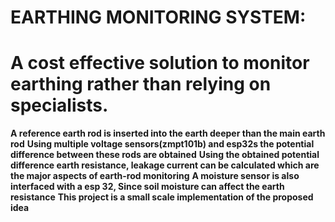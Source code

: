 # EARTHING MONITORING SYSTEM:
# A cost effective solution to monitor earthing rather than relying on specialists.

**A reference earth rod is inserted into the earth deeper than the main earth rod**
**Using multiple  voltage sensors(zmpt101b) and esp32s the potential difference between these rods are obtained**
**Using the obtained potential difference earth resistance, leakage current can be calculated which are the major aspects of earth-rod monitoring**
**A moisture sensor is also interfaced with a esp 32, Since soil moisture can affect the earth resistance**
**This project is a small scale implementation of the proposed idea**
